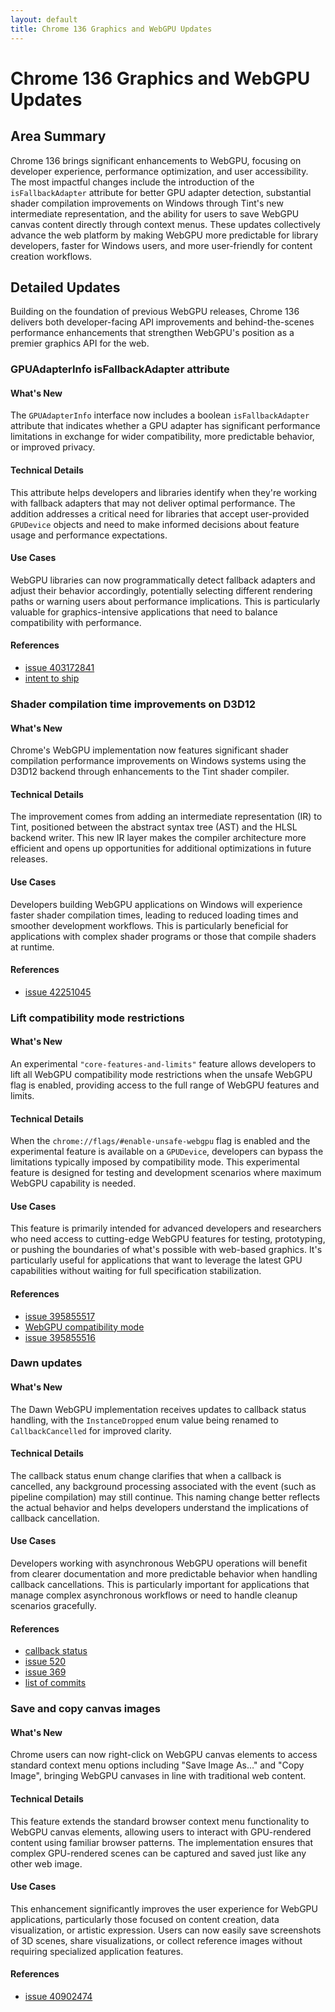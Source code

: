 ```yaml
---
layout: default
title: Chrome 136 Graphics and WebGPU Updates
---
```


# Chrome 136 Graphics and WebGPU Updates

## Area Summary

Chrome 136 brings significant enhancements to WebGPU, focusing on developer experience, performance optimization, and user accessibility. The most impactful changes include the introduction of the `isFallbackAdapter` attribute for better GPU adapter detection, substantial shader compilation improvements on Windows through Tint's new intermediate representation, and the ability for users to save WebGPU canvas content directly through context menus. These updates collectively advance the web platform by making WebGPU more predictable for library developers, faster for Windows users, and more user-friendly for content creation workflows.

## Detailed Updates

Building on the foundation of previous WebGPU releases, Chrome 136 delivers both developer-facing API improvements and behind-the-scenes performance enhancements that strengthen WebGPU's position as a premier graphics API for the web.

### GPUAdapterInfo isFallbackAdapter attribute

#### What's New
The `GPUAdapterInfo` interface now includes a boolean `isFallbackAdapter` attribute that indicates whether a GPU adapter has significant performance limitations in exchange for wider compatibility, more predictable behavior, or improved privacy.

#### Technical Details
This attribute helps developers and libraries identify when they're working with fallback adapters that may not deliver optimal performance. The addition addresses a critical need for libraries that accept user-provided `GPUDevice` objects and need to make informed decisions about feature usage and performance expectations.

#### Use Cases
WebGPU libraries can now programmatically detect fallback adapters and adjust their behavior accordingly, potentially selecting different rendering paths or warning users about performance implications. This is particularly valuable for graphics-intensive applications that need to balance compatibility with performance.

#### References
- [issue 403172841](https://issues.chromium.org/issues/403172841)
- [intent to ship](https://groups.google.com/a/chromium.org/g/blink-dev/c/VUkzIOWd2n0)

### Shader compilation time improvements on D3D12

#### What's New
Chrome's WebGPU implementation now features significant shader compilation performance improvements on Windows systems using the D3D12 backend through enhancements to the Tint shader compiler.

#### Technical Details
The improvement comes from adding an intermediate representation (IR) to Tint, positioned between the abstract syntax tree (AST) and the HLSL backend writer. This new IR layer makes the compiler architecture more efficient and opens up opportunities for additional optimizations in future releases.

#### Use Cases
Developers building WebGPU applications on Windows will experience faster shader compilation times, leading to reduced loading times and smoother development workflows. This is particularly beneficial for applications with complex shader programs or those that compile shaders at runtime.

#### References
- [issue 42251045](https://issues.chromium.org/issues/42251045)

### Lift compatibility mode restrictions

#### What's New
An experimental `"core-features-and-limits"` feature allows developers to lift all WebGPU compatibility mode restrictions when the unsafe WebGPU flag is enabled, providing access to the full range of WebGPU features and limits.

#### Technical Details
When the `chrome://flags/#enable-unsafe-webgpu` flag is enabled and the experimental feature is available on a `GPUDevice`, developers can bypass the limitations typically imposed by compatibility mode. This experimental feature is designed for testing and development scenarios where maximum WebGPU capability is needed.

#### Use Cases
This feature is primarily intended for advanced developers and researchers who need access to cutting-edge WebGPU features for testing, prototyping, or pushing the boundaries of what's possible with web-based graphics. It's particularly useful for applications that want to leverage the latest GPU capabilities without waiting for full specification stabilization.

#### References
- [issue 395855517](https://issues.chromium.org/issues/395855517)
- [WebGPU compatibility mode](https://github.com/gpuweb/gpuweb/blob/main/proposals/compatibility-mode.md)
- [issue 395855516](https://issues.chromium.org/issues/395855516)

### Dawn updates

#### What's New
The Dawn WebGPU implementation receives updates to callback status handling, with the `InstanceDropped` enum value being renamed to `CallbackCancelled` for improved clarity.

#### Technical Details
The callback status enum change clarifies that when a callback is cancelled, any background processing associated with the event (such as pipeline compilation) may still continue. This naming change better reflects the actual behavior and helps developers understand the implications of callback cancellation.

#### Use Cases
Developers working with asynchronous WebGPU operations will benefit from clearer documentation and more predictable behavior when handling callback cancellations. This is particularly important for applications that manage complex asynchronous workflows or need to handle cleanup scenarios gracefully.

#### References
- [callback status](https://webgpu-native.github.io/webgpu-headers/Asynchronous-Operations.html#CallbackStatuses)
- [issue 520](https://github.com/webgpu-native/webgpu-headers/issues/520)
- [issue 369](https://github.com/webgpu-native/webgpu-headers/issues/369)
- [list of commits](https://dawn.googlesource.com/dawn/+log/chromium/7049..chromium/7103?n=1000)

### Save and copy canvas images

#### What's New
Chrome users can now right-click on WebGPU canvas elements to access standard context menu options including "Save Image As…" and "Copy Image", bringing WebGPU canvases in line with traditional web content.

#### Technical Details
This feature extends the standard browser context menu functionality to WebGPU canvas elements, allowing users to interact with GPU-rendered content using familiar browser patterns. The implementation ensures that complex GPU-rendered scenes can be captured and saved just like any other web image.

#### Use Cases
This enhancement significantly improves the user experience for WebGPU applications, particularly those focused on content creation, data visualization, or artistic expression. Users can now easily save screenshots of 3D scenes, share visualizations, or collect reference images without requiring specialized application features.

#### References
- [issue 40902474](https://issues.chromium.org/issues/40902474)